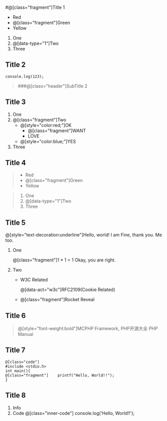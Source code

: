#@[class="fragment"]Title 1

* Red
* @[class="fragment"]Green
* Yellow

1. One
2. @[data-type="1"]Two
3. Three

## Title 2

    console.log(123);

> ###@[class="header"]SubTitle 2

## Title 3
1. One
2. @[class="fragment"]Two
    * @[style="color:red;"]OK
        * @[class="fragment"]WANT
        * LOVE
    * @[style="color:blue;"]YES
3. Three

## Title 4
> * Red
> * @[class="fragment"]Green
> * Yellow

> 1. One
> 2. @[data-type="1"]Two
> 3. Three

## Title 5

@[style="text-decoration:underline"]Hello, world!
I am Fine, thank you.
Me too.

1. One

    @[class="fragment"]1 * 1 = 1
    Okay, you are right.

2. Two
    * W3C Related

        @[data-act="w3c"]RFC2109(Cookie Related)

    * @[class="fragment"]Rocket Reveal

## Title 6
>@[style="font-weight:bold"]MCPHP Framework, PHP开源大全
> PHP Manual

## Title 7

    @[class="code"]
    #include <stdio.h>
    int main(){
    @[class="fragment"]    printf("Hello, World!!");
    }

## Title 8
1. Info
2. Code
        @[class="inner-code"]
        console.log('Hello, World!!');

